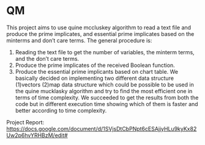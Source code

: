 # QM
This project aims to use quine mccluskey algorithm to read a text file and produce the prime
implicates, and essential prime implicates based on the minterms and don’t care terms. The
general procedure is:
1) Reading the text file to get the number of variables, the minterm terms, and the don’t
care terms.
2) Produce the prime implicates of the received Boolean function.
3) Produce the essential prime implicants based on chart table.
We basically decided on implementing two different data structure (1)vectors (2)map data structure which could
be possible to be used in the quine mucklasky algorithm and try to find the most efficient one in
terms of time complexity. We succeeded to get the results from both the code but in different
execution time showing which of them is faster and better according to time complexity.

Project Report: https://docs.google.com/document/d/1SVjsDtCbPNpt6cESAjjyHLu9kyKx82Uw2p6hvYRHBzM/edit#
